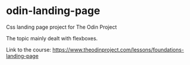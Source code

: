 # odin-landing-page

Css landing page project for The Odin Project

The topic mainly dealt with flexboxes.

Link to the course: https://www.theodinproject.com/lessons/foundations-landing-page